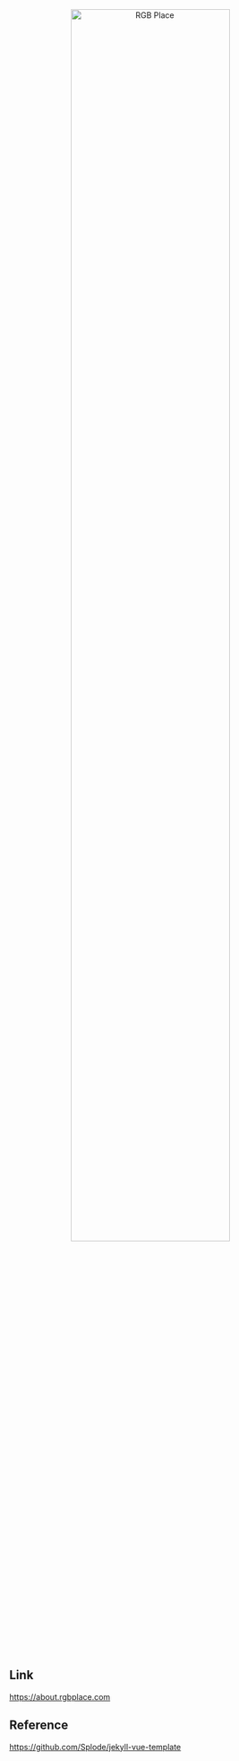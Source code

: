 <div align="center">
  <img alt="RGB Place" src="/assets/image/RGB_place.png" width="75%">
</div>

## Link

<a href='https://about.rgbplace.com' target='_blank'>https://about.rgbplace.com</a>

## Reference

<a href='https://github.com/Splode/jekyll-vue-template' target='_blank'>https://github.com/Splode/jekyll-vue-template</a>
